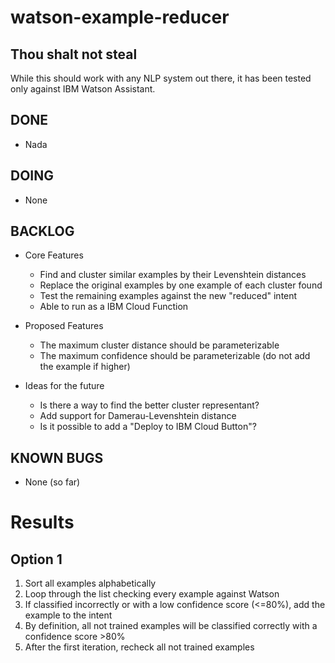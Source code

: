 # watson-example-reducer

## Thou shalt not steal

While this should work with any NLP system out there, it has been tested only against IBM Watson Assistant.

## DONE
* Nada

## DOING
* None

## BACKLOG
* Core Features
    * Find and cluster similar examples by their Levenshtein distances
    * Replace the original examples by one example of each cluster found
    * Test the remaining examples against the new "reduced" intent
    * Able to run as a IBM Cloud Function

* Proposed Features
    * The maximum cluster distance should be parameterizable
    * The maximum confidence should be parameterizable (do not add the example if higher)

* Ideas for the future
    * Is there a way to find the better cluster representant?
    * Add support for Damerau-Levenshtein distance
    * Is it possible to add a "Deploy to IBM Cloud Button"?

## KNOWN BUGS
* None (so far)

# Results

## Option 1

1. Sort all examples alphabetically
2. Loop through the list checking every example against Watson
3. If classified incorrectly or with a low confidence score (<=80%), add the example to the intent
4. By definition, all not trained examples will be classified correctly with a confidence score >80%
5. After the first iteration, recheck all not trained examples
